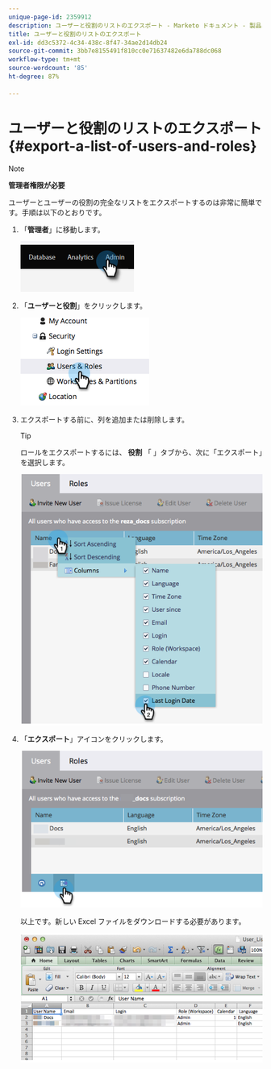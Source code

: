 ```yaml
---
unique-page-id: 2359912
description: ユーザーと役割のリストのエクスポート - Marketo ドキュメント - 製品ドキュメント
title: ユーザーと役割のリストのエクスポート
exl-id: dd3c5372-4c34-438c-8f47-34ae2d14db24
source-git-commit: 3bb7e8155491f810cc0e71637482e6da788dc068
workflow-type: tm+mt
source-wordcount: '85'
ht-degree: 87%

---
```


# ユーザーと役割のリストのエクスポート {#export-a-list-of-users-and-roles}

>[!NOTE]
>
>**管理者権限が必要**

ユーザーとユーザーの役割の完全なリストをエクスポートするのは非常に簡単です。手順は以下のとおりです。

1. 「**管理者**」に移動します。

   ![](assets/export-a-list-of-users-and-roles-1.png)

1. 「**ユーザーと役割**」をクリックします。

   ![](assets/export-a-list-of-users-and-roles-2.png)

1. エクスポートする前に、列を追加または削除します。

   >[!TIP]
   >
   >ロールをエクスポートするには、 **役割** 「 」タブから、次に「エクスポート」を選択します。

   ![](assets/export-a-list-of-users-and-roles-3.png)

1. 「**エクスポート**」アイコンをクリックします。

   ![](assets/export-a-list-of-users-and-roles-4.png)

   以上です。新しい Excel ファイルをダウンロードする必要があります。

   ![](assets/export-a-list-of-users-and-roles-5.png)
